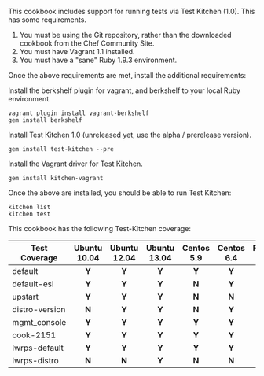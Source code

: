This cookbook includes support for running tests via Test Kitchen (1.0). This has some requirements.

1. You must be using the Git repository, rather than the downloaded cookbook from the Chef Community Site.
2. You must have Vagrant 1.1 installed.
3. You must have a "sane" Ruby 1.9.3 environment.

Once the above requirements are met, install the additional requirements:

Install the berkshelf plugin for vagrant, and berkshelf to your local Ruby environment.

    vagrant plugin install vagrant-berkshelf
    gem install berkshelf

Install Test Kitchen 1.0 (unreleased yet, use the alpha / prerelease version).

    gem install test-kitchen --pre

Install the Vagrant driver for Test Kitchen.

    gem install kitchen-vagrant

Once the above are installed, you should be able to run Test Kitchen:

    kitchen list
    kitchen test

This cookbook has the following Test-Kitchen coverage:

| Test Coverage  | Ubuntu 10.04  | Ubuntu 12.04 | Ubuntu 13.04 | Centos 5.9 | Centos 6.4 | Fedora 18 | Debian 7.1 | SmartOS 13.1 | OmniOS r151002 |
| -------------- |:-------------:|:------------:|:------------:|:----------:|:----------:|:---------:|:----------:|:------------:|:--------------:|
| default        | **Y**         | **Y**        | **Y**        | **Y**      | **Y**      | **Y**     | **N**      | **N**        | **N**          |
| default-esl    | **Y**         | **Y**        | **Y**        | **N**      | **Y**      | **N**     | **N**      | **N**        | **N**          |
| upstart        | **Y**         | **Y**        | **Y**        | **N**      | **N**      | **N**     | **N**      | **N**        | **N**          |
| distro-version | **N**         | **Y**        | **Y**        | **N**      | **Y**      | **N**     | **N**      | **N**        | **N**          |
| mgmt_console   | **Y**         | **Y**        | **Y**        | **Y**      | **Y**      | **Y**     | **N**      | **N**        | **N**          |
| cook-2151      | **Y**         | **Y**        | **Y**        | **Y**      | **Y**      | **Y**     | **N**      | **N**        | **N**          |
| lwrps-default  | **Y**         | **Y**        | **Y**        | **Y**      | **Y**      | **Y**     | **N**      | **N**        | **N**          |
| lwrps-distro   | **N**         | **N**        | **Y**        | **N**      | **N**      | **N**     | **N**      | **N**        | **N**          |
